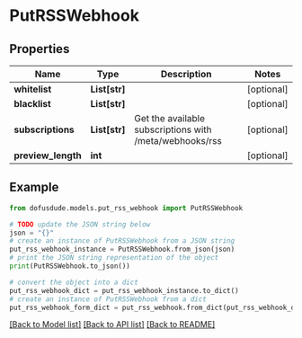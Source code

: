 # PutRSSWebhook



## Properties

Name | Type | Description | Notes
------------ | ------------- | ------------- | -------------
**whitelist** | **List[str]** |  | [optional] 
**blacklist** | **List[str]** |  | [optional] 
**subscriptions** | **List[str]** | Get the available subscriptions with /meta/webhooks/rss | [optional] 
**preview_length** | **int** |  | [optional] 

## Example

```python
from dofusdude.models.put_rss_webhook import PutRSSWebhook

# TODO update the JSON string below
json = "{}"
# create an instance of PutRSSWebhook from a JSON string
put_rss_webhook_instance = PutRSSWebhook.from_json(json)
# print the JSON string representation of the object
print(PutRSSWebhook.to_json())

# convert the object into a dict
put_rss_webhook_dict = put_rss_webhook_instance.to_dict()
# create an instance of PutRSSWebhook from a dict
put_rss_webhook_form_dict = put_rss_webhook.from_dict(put_rss_webhook_dict)
```
[[Back to Model list]](../README.md#documentation-for-models) [[Back to API list]](../README.md#documentation-for-api-endpoints) [[Back to README]](../README.md)


